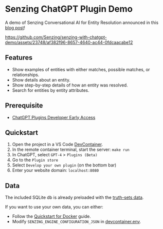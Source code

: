 # Senzing ChatGPT Plugin Demo

A demo of Senzing Conversational AI for Entity Resolution announced in this [blog post](https://senzing.com/first-conversational-ai-for-entity-resolution/)!

https://github.com/Senzing/senzing-with-chatgpt-demo/assets/23748/af382f96-8657-4640-ac44-0fdcaacabe12

## Features

- Show examples of entities with either matches, possible matches, or relationships.
- Show details about an entity.
- Show step-by-step details of how an entity was resolved.
- Search for entities by entity attributes.

## Prerequisite

- [ChatGPT Plugins Developer Early Access](https://openai.com/waitlist/plugins)

## Quickstart

1. Open the project in a VS Code [DevContainer](https://code.visualstudio.com/docs/devcontainers/tutorial).
2. In the remote container terminal, start the server: `make run`
4. In ChatGPT, select `GPT-4` > `Plugins (Beta)`
5. Go to the `Plugin store`
6. Select `Develop your own plugin` (on the bottom bar)
7. Enter your website domain: `localhost:8080`

## Data

The included SQLite db is already preloaded with the [truth-sets data](https://github.com/Senzing/truth-sets).

If you want to use your own data, you can either:
- Follow the [Quickstart for Docker](https://senzing.zendesk.com/hc/en-us/articles/12938524464403-Quickstart-For-Docker) guide.
- Modify `SENZING_ENGINE_CONFIGURATION_JSON` in [devcontainer.env](https://github.com/kakugawa/senzing-entity-resolution-plugin/blob/main/.devcontainer/devcontainer.env).
